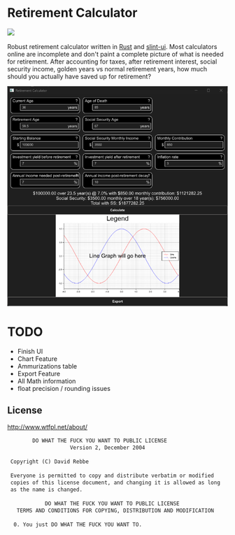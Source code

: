 # Retirement Calculator
![](https://github.com/ic3man5/retirement_calc/actions/workflows/build.yaml/badge.svg)

Robust retirement calculator written in [Rust](https://www.rust-lang.org/) and [slint-ui](https://slint-ui.com/). Most calculators online are incomplete and don't paint a complete picture of what is needed for retirement. After accounting for taxes, after retirement interest, social security income, golden years vs normal retirement years, how much should you actually have saved up for retirement?

![Screenshot](https://github.com/ic3man5/retirement_calc/blob/master/screenshot.png "Screenshot")

# TODO
- Finish UI
- Chart Feature
- Ammurizations table
- Export Feature
- All Math information
- float precision / rounding issues

## License
http://www.wtfpl.net/about/

```
        DO WHAT THE FUCK YOU WANT TO PUBLIC LICENSE 
                    Version 2, December 2004 

 Copyright (C) David Rebbe

 Everyone is permitted to copy and distribute verbatim or modified 
 copies of this license document, and changing it is allowed as long 
 as the name is changed. 

            DO WHAT THE FUCK YOU WANT TO PUBLIC LICENSE 
   TERMS AND CONDITIONS FOR COPYING, DISTRIBUTION AND MODIFICATION 

  0. You just DO WHAT THE FUCK YOU WANT TO.
```